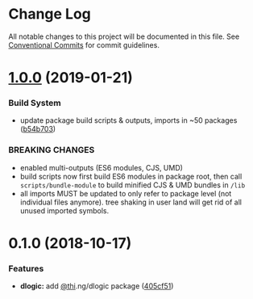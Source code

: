 #  Change Log 

All notable changes to this project will be documented in this file. See [Conventional Commits](https://conventionalcommits.org) for commit guidelines. 

#  [1.0.0](https://github.com/thi-ng/umbrella/compare/@thi.ng/dlogic@0.1.2...@thi.ng/dlogic@1.0.0) (2019-01-21) 

###  Build System 

- update package build scripts & outputs, imports in ~50 packages ([b54b703](https://github.com/thi-ng/umbrella/commit/b54b703)) 

###  BREAKING CHANGES 

- enabled multi-outputs (ES6 modules, CJS, UMD) 
- build scripts now first build ES6 modules in package root, then call   `scripts/bundle-module` to build minified CJS & UMD bundles in `/lib` 
- all imports MUST be updated to only refer to package level   (not individual files anymore). tree shaking in user land will get rid of   all unused imported symbols. 

#  0.1.0 (2018-10-17) 

###  Features 

- **dlogic:** add [@thi](https://github.com/thi).ng/dlogic package ([405cf51](https://github.com/thi-ng/umbrella/commit/405cf51)) 
